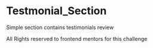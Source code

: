 # Testmonial_Section
Simple section contains testimonials review

All Rights reserved to frontend mentors for this challenge
